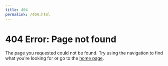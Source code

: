 ```yaml
---
title: 404
permalink: /404.html
---
```


# 404 Error: Page not found

The page you requested could not be found. Try using the navigation to find what you're looking for or go to the <a href="{{ '/' | relative_url }}" target="_self">home page</a>.
